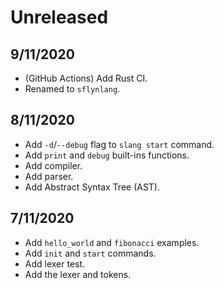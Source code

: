 # Unreleased

## 9/11/2020
- (GitHub Actions) Add Rust CI.
- Renamed to `sflynlang`.

## 8/11/2020
- Add `-d`/`--debug` flag to `slang start` command.
- Add `print` and `debug` built-ins functions.
- Add compiler.
- Add parser.
- Add Abstract Syntax Tree (AST).

## 7/11/2020
- Add `hello_world` and `fibonacci` examples.
- Add `init` and `start` commands.
- Add lexer test.
- Add the lexer and tokens.
